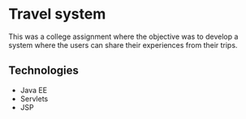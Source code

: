 # Travel system

This was a college assignment where the objective was to develop a system where the users can share their experiences from their trips.

## Technologies

- Java EE
- Servlets
- JSP
